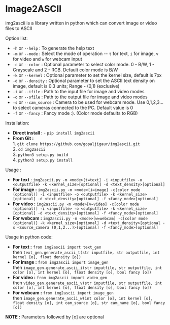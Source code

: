 # Image2ASCII
 
img2ascii is a library written in python which can convert image or video files to ASCII

Option list:

- `-h` or `--help`       : To generate the help text
- `-m` or `--mode`       : Select the mode of operation -- `t` for text, `i` for image, `v` for video and `w` for webcam input
- `-c` or `--color`      : Optional parameter to select color mode. 0 - B/W, 1 - Grayscale and 2 - RGB. Default color mode is B/W
- `-k` or `--kernel`     : Optional parameter to set the kernel size, default is 7px
- `-d` or `--density`    : Optional parameter to set the ASCII text density on image, default is 0.3 units; Range - (0,1) (exclusive)
- `-i` or `--ifile`      : Path to the input file for image and video modes
- `-o` or `--ofile`      : Path to the output file for image and video modes
- `-s` or `--cam_source` : Camera to be used for webcam mode. Use 0,1,2,3... to select cameras connected to the PC. Default value is 0
- `-f` or `--fancy`      : Fancy mode :). (Color mode defaults to RGB)

Installation:
- <b>Direct install : </b>
<t>- `pip install img2ascii`
- <b>From Git : </b><br>
<t>1. `git clone https://github.com/gopaljigaur/img2ascii.git`<br>
<t>2. `cd img2ascii`<br>
<t>3. `python3 setup.py build`<br>
<t>4. `python3 setup.py install`

Usage :

- <b>For text</b> : `img2ascii.py -m <mode>[t=text] -i <inputfile> -o <outputfile> -k <kernel_size>[optional] -d <text_density>[optional]`
- <b>For image :</b> `img2ascii.py -m <mode>[i=image] -c[color mode (optional)] -i <inputfile> -o <outputfile> -k <kernel_size>[optional] -d <text_density>[optional] -f <fancy_mode>[optional]`
- <b>For video :</b> `img2ascii.py -m <mode>[v=video] -c[color mode (optional)] -i <inputfile> -o <outputfile> -k <kernel_size>[optional] -d <text_density>[optional] -f <fancy_mode>[optional]`
- <b>For webcam :</b> `img2ascii.py -m <mode>[w=webcam] -c[color mode (optional)] -k <kernel_size>[optional] -d <text_density>[optional -s <source_camera (0,1,2...)>[optional] -f <fancy_mode>[optional]`

Usage in python code:

- <b>For text :</b> `from img2ascii import text_gen`<br> 
<t>then `text_gen.generate_ascii_t(str inputfile, str outputfile, int kernel [o], float density [o])`<br>
- <b>For image :</b> `from img2ascii import image_gen`<br> 
<t>then `image_gen.generate_ascii_i(str inputfile, str outputfile, int color [o], int kernel [o], float density [o], bool fancy [o])`<br>
- <b>For video :</b> `from img2ascii import video_gen`<br> 
<t>then `video_gen.generate_ascii_v(str inputfile, str outputfile, int color [o], int kernel [o], float density [o], bool fancy [o])`<br>
- <b>For webcam :</b> `from img2ascii import image_gen`<br> 
<t>then `image_gen.generate_ascii_w(int color [o], int kernel [o], float density [o], int cam_source [o], str cam_name [o], bool fancy [o])`

<b>NOTE :</b> Parameters followed by [o] are optional
